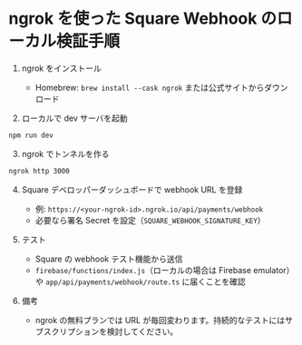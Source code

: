 # ngrok を使った Square Webhook のローカル検証手順

1. ngrok をインストール
   - Homebrew: `brew install --cask ngrok` または公式サイトからダウンロード

2. ローカルで dev サーバを起動

```bash
npm run dev
```

3. ngrok でトンネルを作る

```bash
ngrok http 3000
```

4. Square デベロッパーダッシュボードで webhook URL を登録
   - 例: `https://<your-ngrok-id>.ngrok.io/api/payments/webhook`
   - 必要なら署名 Secret を設定（`SQUARE_WEBHOOK_SIGNATURE_KEY`）

5. テスト
   - Square の webhook テスト機能から送信
   - `firebase/functions/index.js`（ローカルの場合は Firebase emulator）や `app/api/payments/webhook/route.ts` に届くことを確認

6. 備考
   - ngrok の無料プランでは URL が毎回変わります。持続的なテストにはサブスクリプションを検討してください。
